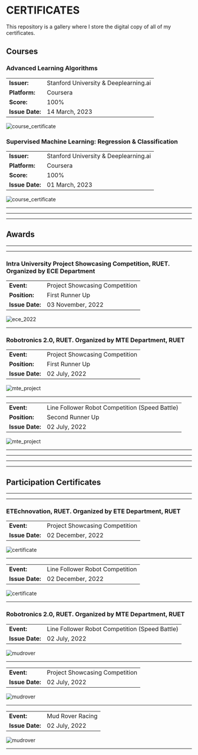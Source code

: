 # CERTIFICATES

This repository is a gallery where I store the digital copy of all of my certificates.

## **Courses**

### **Advanced Learning Algorithms**

|                 |                                       |
| --------------- | ------------------------------------- |
| **Issuer:**     | Stanford University & Deeplearning.ai |
| **Platform:**   | Coursera                              |
| **Score:**      | 100%                                  |
| **Issue Date:** | 14 March, 2023                        |

![course_certificate](./contents/course/coursera_ml_2.png)

### **Supervised Machine Learning: Regression & Classification**

|                 |                                       |
| --------------- | ------------------------------------- |
| **Issuer:**     | Stanford University & Deeplearning.ai |
| **Platform:**   | Coursera                              |
| **Score:**      | 100%                                  |
| **Issue Date:** | 01 March, 2023                        |

![course_certificate](./contents/course/coursera_ml_1.png)

---

---

---

## **Awards**

---

---

### **Intra University Project Showcasing Competition, RUET. Organized by ECE Department**

|                 |                                |
| --------------- | ------------------------------ |
| **Event:**      | Project Showcasing Competition |
| **Position:**   | First Runner Up                |
| **Issue Date:** | 03 November, 2022              |

![ece_2022](./contents/award/ece_22.jpg)

---

### **Robotronics 2.0, RUET. Organized by MTE Department, RUET**

|                 |                                |
| --------------- | ------------------------------ |
| **Event:**      | Project Showcasing Competition |
| **Position:**   | First Runner Up                |
| **Issue Date:** | 02 July, 2022                  |

![mte_project](./contents/award/mte_22_project.jpg)

---

|                 |                                                |
| --------------- | ---------------------------------------------- |
| **Event:**      | Line Follower Robot Competition (Speed Battle) |
| **Position:**   | Second Runner Up                               |
| **Issue Date:** | 02 July, 2022                                  |

![mte_project](./contents/award/mte_22_lfr.jpg)

---

---

---

---

## **Participation Certificates**

---

---

### **ETEchnovation, RUET. Organized by ETE Department, RUET**

|                 |                                |
| --------------- | ------------------------------ |
| **Event:**      | Project Showcasing Competition |
| **Issue Date:** | 02 December, 2022              |

![certificate](./contents/participation/ete_22_project.jpg)

---

|                 |                                 |
| --------------- | ------------------------------- |
| **Event:**      | Line Follower Robot Competition |
| **Issue Date:** | 02 December, 2022               |

![certificate](./contents/participation/ete_22_lfr.jpg)

---

### **Robotronics 2.0, RUET. Organized by MTE Department, RUET**

|                 |                                                |
| --------------- | ---------------------------------------------- |
| **Event:**      | Line Follower Robot Competition (Speed Battle) |
| **Issue Date:** | 02 July, 2022                                  |

![mudrover](./contents/participation/mte_22_lfr.jpg)

---

|                 |                                |
| --------------- | ------------------------------ |
| **Event:**      | Project Showcasing Competition |
| **Issue Date:** | 02 July, 2022                  |

![mudrover](./contents/participation/mte_22_lfr.jpg)

---

|                 |                  |
| --------------- | ---------------- |
| **Event:**      | Mud Rover Racing |
| **Issue Date:** | 02 July, 2022    |

![mudrover](./contents/participation/mte_22_mud.jpg)

---
